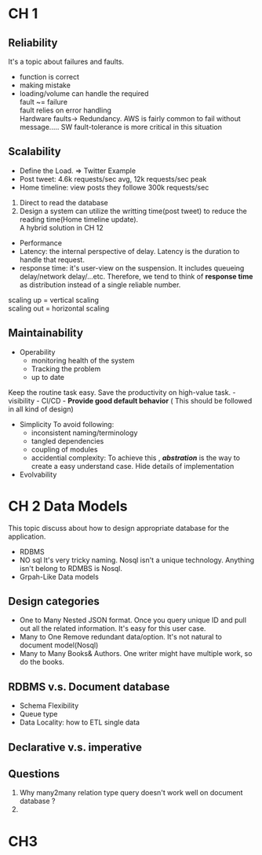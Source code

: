 
# CH 1  

## Reliability  

It's a topic about failures and faults.  
- function is correct  
- making mistake  
- loading/volume can handle the required  
fault ~= failure  
fault relies on error handling  
Hardware faults-> Redundancy. AWS is fairly common to fail without message..... SW fault-tolerance is more critical in this situation  

## Scalability  
- Define the Load. => Twitter Example  
- Post tweet: 4.6k requests/sec avg, 12k requests/sec peak  
- Home timeline: view posts they followe 300k requests/sec  
1) Direct to read the database  
2) Design a system can utilize the writting time(post tweet) to reduce the reading time(Home timeline update).  
A hybrid solution in CH 12  
- Performance  
- Latency: the internal perspective of delay. Latency is the duration to handle that request.  
- response time: it's user-view on the suspension. It includes queueing delay/network delay/...etc. Therefore, we tend to think of **response time** as distribution instead of a single reliable number.  
  

scaling up = vertical scaling  
scaling out = horizontal scaling  
  

## Maintainability  

- Operability
	- monitoring health of the system
	- Tracking the problem
	- up to date

Keep the routine task easy. Save the productivity on high-value task. 
	- visibility
	- CI/CD
	- **Provide good default behavior** ( This should be followed in all kind of design)
- Simplicity
	To avoid following:
	- inconsistent naming/terminology
	- tangled dependencies
	- coupling of modules
	- accidential complexity: To achieve this , ***abstration*** is the way to create a easy understand case. Hide details of implementation
- Evolvability
# CH 2 Data Models
This topic discuss about how to design appropriate database for the application.

- RDBMS
- NO sql
	It's very tricky naming. Nosql isn't a unique technology. Anything isn't belong to RDMBS is Nosql.
- Grpah-Like Data models

## Design categories 
- One to Many
	Nested JSON format. Once you query unique ID and pull out all the related information. It's easy for this user case.
- Many to One
	Remove redundant data/option.  It's not natural to document model(Nosql)
- Many to Many
	Books& Authors. One writer might have multiple work, so do the books. 

## RDBMS v.s. Document database
- Schema Flexibility
- Queue type
- Data Locality: how to ETL single data

## Declarative v.s. imperative


## Questions
1. Why many2many relation type query doesn't work well on document database ?
2. 

# CH3

<!--stackedit_data:
eyJoaXN0b3J5IjpbMjc1MTA0MTg1LDg0NzMyOTI3NSwtMTMzNj
cwNTE1MiwtMTQ1MDQ4MDQ2OCwxMzM2NjAyODg4LDIxMzY0MjY1
NTIsLTE0MTc1Mjk3NjAsMjg0ODA1ODc3LC0xNjQ4MTg0NTAyLD
E4MjEwMDIzNzYsLTEyMjcyMjA0NDUsMTQ2MTIwODgsMzYwNTky
MTA2LC0yMTM3NjMyMDcwLDM0Mjc1MzUyMywzMDM2MjI1NzYsMT
kwNjgxNTAyNywtMTU4MDM0NjgwNCw0MzE5OTc1MDcsMjQzNDE4
MjMzXX0=
-->